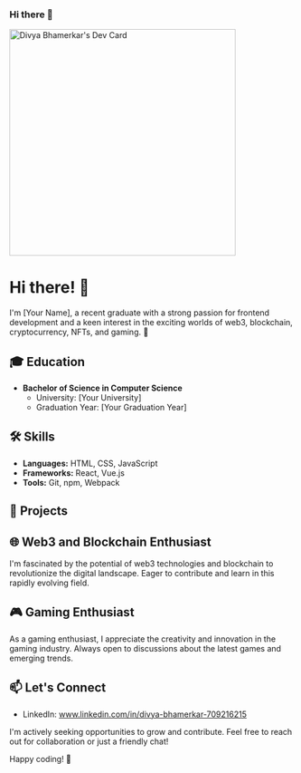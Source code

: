### Hi there 👋

<a href="https://app.daily.dev/riddhi1622"><img src="https://api.daily.dev/devcards/f4da390faedd4e5d8394371b3ec542fb.png?r=l2y" width="400" alt="Divya Bhamerkar's Dev Card"/></a>

# Hi there! 👋

I'm [Your Name], a recent graduate with a strong passion for frontend development and a keen interest in the exciting worlds of web3, blockchain, cryptocurrency, NFTs, and gaming. 🚀

## 🎓 Education

- **Bachelor of Science in Computer Science**
  - University: [Your University]
  - Graduation Year: [Your Graduation Year]

## 🛠️ Skills

- **Languages:** HTML, CSS, JavaScript
- **Frameworks:** React, Vue.js
- **Tools:** Git, npm, Webpack

## 💼 Projects



## 🌐 Web3 and Blockchain Enthusiast

I'm fascinated by the potential of web3 technologies and blockchain to revolutionize the digital landscape. Eager to contribute and learn in this rapidly evolving field.

## 🎮 Gaming Enthusiast

As a gaming enthusiast, I appreciate the creativity and innovation in the gaming industry. Always open to discussions about the latest games and emerging trends.

## 📫 Let's Connect

- LinkedIn: www.linkedin.com/in/divya-bhamerkar-709216215

I'm actively seeking opportunities to grow and contribute. Feel free to reach out for collaboration or just a friendly chat!

Happy coding! 🚀
